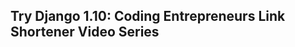 Try Django 1.10: Coding Entrepreneurs Link Shortener Video Series
------------------------------------------------------------------



